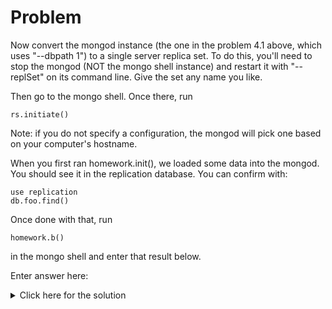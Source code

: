 # Problem
Now convert the mongod instance (the one in the problem 4.1 above, which uses "--dbpath 1") to a single server replica set. To do this, you'll need to stop the mongod (NOT the mongo shell instance) and restart it with "--replSet" on its command line. Give the set any name you like.

Then go to the mongo shell. Once there, run

    rs.initiate()

Note: if you do not specify a configuration, the mongod will pick one based on your computer's hostname.

When you first ran homework.init(), we loaded some data into the mongod. You should see it in the replication database. You can confirm with:

    use replication
    db.foo.find()

Once done with that, run

    homework.b()

in the mongo shell and enter that result below.

Enter answer here:

<details>
  <summary>Click here for the solution</summary>
    <ul>
      <li>5002</li>
	</ul>
</details>
